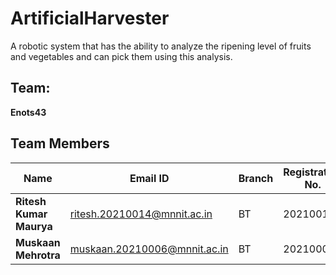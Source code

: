 # ArtificialHarvester
A robotic system that has the ability to analyze the
ripening level of fruits and vegetables and can pick
them using this analysis.


## Team: 
****Enots43****


## Team Members 

 | Name                           |              Email ID                 |            Branch                  |   Registration No. |
 |--------------------------------|---------------------------------------|------------------------------------|--------------------|
 | **Ritesh Kumar Maurya**        |       ritesh.20210014@mnnit.ac.in     |            BT                      |      20210014      |
 | **Muskaan Mehrotra**           |       muskaan.20210006@mnnit.ac.in    |            BT                      |      20210006      |
  
